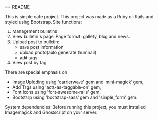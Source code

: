 == README

This is simple cafe project. This project was made as a Ruby on Rails and styled using Bootstrap.
Site functions:
1. Management bulletins
2. View bulletin`s page: Page format: gallety, blog and news.
3. Upload post to bulletin: 
    - save post information
    - upload photo(auto generate thumnail)
    - add tags
 4. View post by tag

There are special emphasis on 
- Image Uploding using 'carrierwave' gem and 'mini-magick' gem,
- Add Tags using 'acts-as-taggable-on' gem,
- Font Icons using 'font-awesome-rails' gem,
- Bootstarp using  'bootstrap-sass' gem and 'simple_form' gem.

System dependencies:
Before running this project, you must installed Imagemagick and Ghostscript on your server.  
 

